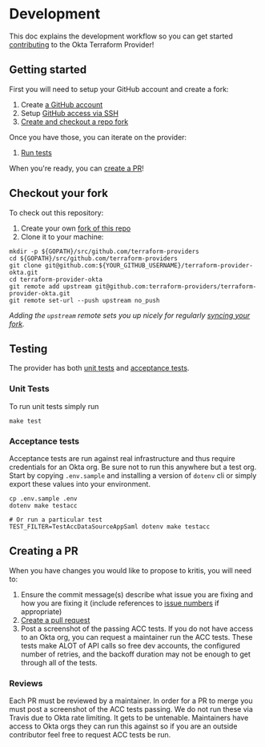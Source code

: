 # Development

This doc explains the development workflow so you can get started [contributing](CONTRIBUTING.md) to the Okta Terraform Provider!

## Getting started

First you will need to setup your GitHub account and create a fork:

1. Create [a GitHub account](https://github.com/join)
1. Setup [GitHub access via
   SSH](https://help.github.com/articles/connecting-to-github-with-ssh/)
1. [Create and checkout a repo fork](#checkout-your-fork)

Once you have those, you can iterate on the provider:

1. [Run tests](#testing)

When you're ready, you can [create a PR](#creating-a-pr)!

## Checkout your fork

To check out this repository:

1. Create your own [fork of this
  repo](https://help.github.com/articles/fork-a-repo/)
2. Clone it to your machine:

  ```shell
  mkdir -p ${GOPATH}/src/github.com/terraform-providers
  cd ${GOPATH}/src/github.com/terraform-providers
  git clone git@github.com:${YOUR_GITHUB_USERNAME}/terraform-provider-okta.git
  cd terraform-provider-okta
  git remote add upstream git@github.com:terraform-providers/terraform-provider-okta.git
  git remote set-url --push upstream no_push
  ```

_Adding the `upstream` remote sets you up nicely for regularly [syncing your
fork](https://help.github.com/articles/syncing-a-fork/)._

## Testing

The provider has both [unit tests](#unit-tests) and [acceptance tests](#acceptance-tests).

### Unit Tests

To run unit tests simply run

```shell
make test
```

### Acceptance tests

Acceptance tests are run against real infrastructure and thus require credentials for an Okta org. Be sure not to run this anywhere but a test org. Start by copying `.env.sample` and installing a version of `dotenv` cli or simply export these values into your environment.

```shell
cp .env.sample .env
dotenv make testacc

# Or run a particular test
TEST_FILTER=TestAccDataSourceAppSaml dotenv make testacc
```

## Creating a PR

When you have changes you would like to propose to kritis, you will need to:

1. Ensure the commit message(s) describe what issue you are fixing and how you are fixing it
   (include references to [issue numbers](https://help.github.com/articles/closing-issues-using-keywords/)
   if appropriate)
1. [Create a pull request](https://help.github.com/articles/creating-a-pull-request-from-a-fork/)
1. Post a screenshot of the passing ACC tests. If you do not have access to an Okta org, you can request a maintainer run the ACC tests. These tests make ALOT of API calls so free dev accounts, the configured number of retries, and the backoff duration may not be enough to get through all of the tests.

### Reviews

Each PR must be reviewed by a maintainer. In order for a PR to merge you must post a screenshot of the ACC tests passing. We do not run these via Travis due to Okta rate limiting. It gets to be untenable. Maintainers have access to Okta orgs they can run this against so if you are an outside contributor feel free to request ACC tests be run.

